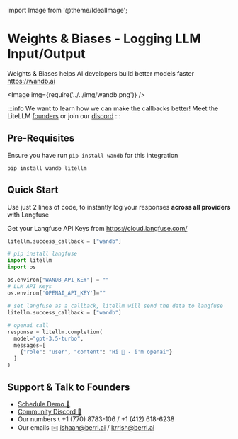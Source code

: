 import Image from '@theme/IdealImage';

# Weights & Biases - Logging LLM Input/Output
Weights & Biases helps AI developers build better models faster https://wandb.ai

<Image img={require('../../img/wandb.png')} />

:::info
We want to learn how we can make the callbacks better! Meet the LiteLLM [founders](https://calendly.com/d/4mp-gd3-k5k/berriai-1-1-onboarding-litellm-hosted-version) or
join our [discord](https://discord.gg/wuPM9dRgDw)
::: 

## Pre-Requisites
Ensure you have run `pip install wandb` for this integration
```shell
pip install wandb litellm
```

## Quick Start
Use just 2 lines of code, to instantly log your responses **across all providers** with Langfuse


Get your Langfuse API Keys from https://cloud.langfuse.com/
```python
litellm.success_callback = ["wandb"]
```
```python
# pip install langfuse 
import litellm
import os

os.environ["WANDB_API_KEY"] = ""
# LLM API Keys
os.environ['OPENAI_API_KEY']=""

# set langfuse as a callback, litellm will send the data to langfuse
litellm.success_callback = ["wandb"] 
 
# openai call
response = litellm.completion(
  model="gpt-3.5-turbo",
  messages=[
    {"role": "user", "content": "Hi 👋 - i'm openai"}
  ]
)
```

## Support & Talk to Founders

- [Schedule Demo 👋](https://calendly.com/d/4mp-gd3-k5k/berriai-1-1-onboarding-litellm-hosted-version)
- [Community Discord 💭](https://discord.gg/wuPM9dRgDw)
- Our numbers 📞 +1 (770) 8783-106 / ‭+1 (412) 618-6238‬
- Our emails ✉️ ishaan@berri.ai / krrish@berri.ai